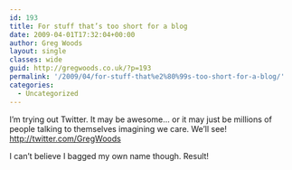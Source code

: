 ```yaml
---
id: 193
title: For stuff that’s too short for a blog
date: 2009-04-01T17:32:04+00:00
author: Greg Woods
layout: single
classes: wide
guid: http://gregwoods.co.uk/?p=193
permalink: '/2009/04/for-stuff-that%e2%80%99s-too-short-for-a-blog/'
categories:
  - Uncategorized
---
```

I’m trying out Twitter. It may be awesome… or it may just be millions of people talking to themselves imagining we care. We’ll see! <http://twitter.com/GregWoods>

I can’t believe I bagged my own name though. Result!